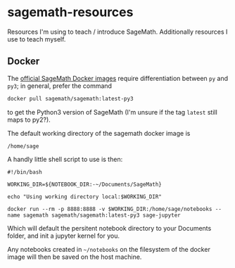 # sagemath-resources

Resources I'm using to teach / introduce SageMath.
Additionally resources I use to teach myself.


## Docker

The [official SageMath Docker images](https://hub.docker.com/u/sagemath/#!) require differentiation between `py` and `py3`; in general, prefer the command 
```bash
docker pull sagemath/sagemath:latest-py3
```
to get the Python3 version of SageMath (I'm unsure if the tag `latest` still maps to py2?).

The default working directory of the sagemath docker image is
```
/home/sage
```

A handly little shell script to use is then:
```
#!/bin/bash

WORKING_DIR=${NOTEBOOK_DIR:-~/Documents/SageMath}

echo "Using working directory local:$WORKING_DIR"

docker run --rm -p 8888:8888 -v $WORKING_DIR:/home/sage/notebooks --name sagemath sagemath/sagemath:latest-py3 sage-jupyter
```

Which will default the persitent notebook directory to your Documents folder, and init a jupyter kernel for you.

Any notebooks created in `~/notebooks` on the filesystem of the docker image will then be saved on the host machine.
```
